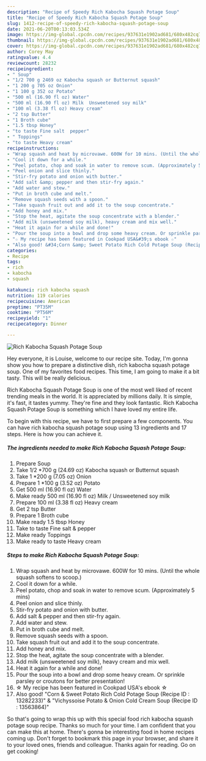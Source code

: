 ```yaml
---
description: "Recipe of Speedy Rich Kabocha Squash Potage Soup"
title: "Recipe of Speedy Rich Kabocha Squash Potage Soup"
slug: 1412-recipe-of-speedy-rich-kabocha-squash-potage-soup
date: 2021-06-20T00:13:03.534Z
image: https://img-global.cpcdn.com/recipes/937631e1902ad681/680x482cq70/rich-kabocha-squash-potage-soup-recipe-main-photo.jpg
thumbnail: https://img-global.cpcdn.com/recipes/937631e1902ad681/680x482cq70/rich-kabocha-squash-potage-soup-recipe-main-photo.jpg
cover: https://img-global.cpcdn.com/recipes/937631e1902ad681/680x482cq70/rich-kabocha-squash-potage-soup-recipe-main-photo.jpg
author: Corey May
ratingvalue: 4.4
reviewcount: 28232
recipeingredient:
- " Soup"
- "1/2 700 g 2469 oz Kabocha squash or Butternut squash"
- "1 200 g 705 oz Onion"
- "1 100 g 352 oz Potato"
- "500 ml (16.90 fl oz) Water"
- "500 ml (16.90 fl oz) Milk  Unsweetened soy milk"
- "100 ml (3.38 fl oz) Heavy cream"
- "2 tsp Butter"
- "1 Broth cube"
- "1.5 tbsp Honey"
- "to taste Fine salt  pepper"
- " Toppings"
- "to taste Heavy cream"
recipeinstructions:
- "Wrap squash and heat by microvawe. 600W for 10 mins. (Until the whole squash softens to scoop.)"
- "Cool it down for a while."
- "Peel potato, chop and soak in water to remove scum. (Approximately 5 mins)"
- "Peel onion and slice thinly."
- "Stir-fry potato and onion with butter."
- "Add salt &amp; pepper and then stir-fry again."
- "Add water and stew."
- "Put in broth cube and melt."
- "Remove squash seeds with a spoon."
- "Take squash fruit out and add it to the soup concentrate."
- "Add honey and mix."
- "Stop the heat, agitate the soup concentrate with a blender."
- "Add milk (unsweetened soy milk), heavy cream and mix well."
- "Heat it again for a while and done!"
- "Pour the soup into a bowl and drop some heavy cream. Or sprinkle parsley or croutons for better presentation!"
- "☆ My recipe has been featured in Cookpad USA&#39;s ebook ☆"
- "Also good! &#34;Corn &amp; Sweet Potato Rich Cold Potage Soup (Recipe ID : 13282233)&#34; &amp; &#34;Vichyssoise Potato &amp; Onion Cold Cream Soup (Recipe ID : 13563864)&#34;"
categories:
- Recipe
tags:
- rich
- kabocha
- squash

katakunci: rich kabocha squash 
nutrition: 119 calories
recipecuisine: American
preptime: "PT35M"
cooktime: "PT56M"
recipeyield: "1"
recipecategory: Dinner

---
```



![Rich Kabocha Squash Potage Soup](https://img-global.cpcdn.com/recipes/937631e1902ad681/680x482cq70/rich-kabocha-squash-potage-soup-recipe-main-photo.jpg)

Hey everyone, it is Louise, welcome to our recipe site. Today, I'm gonna show you how to prepare a distinctive dish, rich kabocha squash potage soup. One of my favorites food recipes. This time, I am going to make it a bit tasty. This will be really delicious.

Rich Kabocha Squash Potage Soup is one of the most well liked of recent trending meals in the world. It is appreciated by millions daily. It is simple, it's fast, it tastes yummy. They're fine and they look fantastic. Rich Kabocha Squash Potage Soup is something which I have loved my entire life.




To begin with this recipe, we have to first prepare a few components. You can have rich kabocha squash potage soup using 13 ingredients and 17 steps. Here is how you can achieve it.

<!--inarticleads1-->

##### The ingredients needed to make Rich Kabocha Squash Potage Soup:

1. Prepare  Soup
1. Take 1/2 *700 g (24.69 oz) Kabocha squash or Butternut squash
1. Take 1 *200 g (7.05 oz) Onion
1. Prepare 1 *100 g (3.52 oz) Potato
1. Get 500 ml (16.90 fl oz) Water
1. Make ready 500 ml (16.90 fl oz) Milk / Unsweetened soy milk
1. Prepare 100 ml (3.38 fl oz) Heavy cream
1. Get 2 tsp Butter
1. Prepare 1 Broth cube
1. Make ready 1.5 tbsp Honey
1. Take to taste Fine salt &amp; pepper
1. Make ready  Toppings
1. Make ready to taste Heavy cream




<!--inarticleads2-->

##### Steps to make Rich Kabocha Squash Potage Soup:

1. Wrap squash and heat by microvawe. 600W for 10 mins. (Until the whole squash softens to scoop.)
1. Cool it down for a while.
1. Peel potato, chop and soak in water to remove scum. (Approximately 5 mins)
1. Peel onion and slice thinly.
1. Stir-fry potato and onion with butter.
1. Add salt &amp; pepper and then stir-fry again.
1. Add water and stew.
1. Put in broth cube and melt.
1. Remove squash seeds with a spoon.
1. Take squash fruit out and add it to the soup concentrate.
1. Add honey and mix.
1. Stop the heat, agitate the soup concentrate with a blender.
1. Add milk (unsweetened soy milk), heavy cream and mix well.
1. Heat it again for a while and done!
1. Pour the soup into a bowl and drop some heavy cream. Or sprinkle parsley or croutons for better presentation!
1. ☆ My recipe has been featured in Cookpad USA&#39;s ebook ☆
1. Also good! &#34;Corn &amp; Sweet Potato Rich Cold Potage Soup (Recipe ID : 13282233)&#34; &amp; &#34;Vichyssoise Potato &amp; Onion Cold Cream Soup (Recipe ID : 13563864)&#34;




So that's going to wrap this up with this special food rich kabocha squash potage soup recipe. Thanks so much for your time. I am confident that you can make this at home. There's gonna be interesting food in home recipes coming up. Don't forget to bookmark this page in your browser, and share it to your loved ones, friends and colleague. Thanks again for reading. Go on get cooking!
